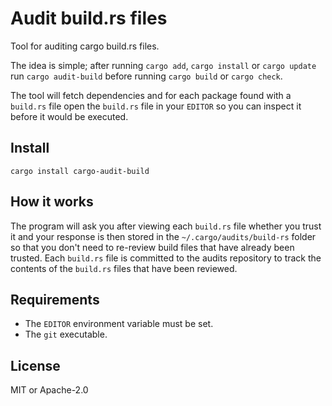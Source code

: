 # Audit build.rs files

Tool for auditing cargo build.rs files.

The idea is simple; after running `cargo add`, `cargo install` or `cargo update` run `cargo audit-build` before running `cargo build` or `cargo check`.

The tool will fetch dependencies and for each package found with a `build.rs` file open the `build.rs` file in your `EDITOR` so you can inspect it before it would be executed.

## Install

```
cargo install cargo-audit-build
```

## How it works

The program will ask you after viewing each `build.rs` file whether you trust it and your response is then stored in the `~/.cargo/audits/build-rs` folder so that you don't need to re-review build files that have already been trusted. Each `build.rs` file is committed to the audits repository to track the contents of the `build.rs` files that have been reviewed. 

## Requirements

* The `EDITOR` environment variable must be set.
* The `git` executable.

## License

MIT or Apache-2.0
